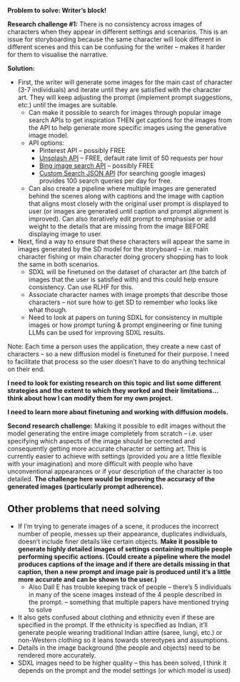 **Problem to solve: Writer’s block!**

**Research challenge #1:** There is no consistency across images of characters when they appear in different settings and scenarios. This is an issue for storyboarding because the same character will look different in different scenes and this can be confusing for the writer – makes it harder for them to visualise the narrative.

**Solution:**

- First, the writer will generate some images for the main cast of character (3-7 individuals) and iterate until they are satisfied with the character art. They will keep adjusting the prompt (implement prompt suggestions, etc.) until the images are suitable.
    - Can make it possible to search for images through popular image search APIs to get inspiration THEN get captions for the images from the API to help generate more specific images using the generative image model.
    - API options:
        - Pinterest API – possibly FREE
        - [Unsplash API](https://unsplash.com/developers) – FREE, default rate limit of 50 requests per hour
        - [Bing image search API](https://www.microsoft.com/en-us/bing/apis/pricing) – possibly FREE
        - [Custom Search JSON API](https://console.cloud.google.com/marketplace/product/google/customsearch.googleapis.com?pli=1) (for searching google images) provides 100 search queries per day for free.
    - Can also create a pipeline where multiple images are generated behind the scenes along with captions and the image with caption that aligns most closely with the original user prompt is displayed to user (or images are generated until caption and prompt alignment is improved). Can also iteratively edit prompt to emphasise or add weight to the details that are missing from the image BEFORE displaying image to user.
- Next, find a way to ensure that these characters will appear the same in images generated by the SD model for the storyboard – i.e. main character fishing or main character doing grocery shopping has to look the same in both scenarios.
    - SDXL will be finetuned on the dataset of character art (the batch of images that the user is satisfied with) and this could help ensure consistency. Can use RLHF for this.
    - Associate character names with image prompts that describe those characters – not sure how to get SD to remember who looks like what though.
    - Need to look at papers on tuning SDXL for consistency in multiple images or how prompt tuning & prompt engineering or fine tuning LLMs can be used for improving SDXL results.

Note: Each time a person uses the application, they create a new cast of characters – so a new diffusion model is finetuned for their purpose. I need to facilitate that process so the user doesn’t have to do anything technical on their end.

**I need to look for existing research on this topic and list some different strategies and the extent to which they worked and their limitations…think about how I can modify them for my own project.**

**I need to learn more about finetuning and working with diffusion models.**

**Second research challenge:** Making it possible to edit images without the model generating the entire image completely from scratch – i.e. user specifying which aspects of the image should be corrected and consequently getting more accurate character or setting art. This is currently easier to achieve with settings (provided you are a little flexible with your imagination) and more difficult with people who have unconventional appearances or if your description of the character is too detailed. **The challenge here would be improving the accuracy of the generated images (particularly prompt adherence).**

## Other problems that need solving

- If I’m trying to generate images of a scene, it produces the incorrect number of people, messes up their appearance, duplicates individuals, doesn’t include finer details like certain objects. **Make it possible to generate highly detailed images of settings containing multiple people performing specific actions. (Could create a pipeline where the model produces captions of the image and if there are details missing in that caption, then a new prompt and image pair is produced until it’s a little more accurate and can be shown to the user.)**
    - Also Dall E has trouble keeping track of people – there’s 5 individuals in many of the scene images instead of the 4 people described in the prompt. – something that multiple papers have mentioned trying to solve
- It also gets confused about clothing and ethnicity even if these are specified in the prompt. If the ethnicity is specified as Indian, it’ll generate people wearing traditional Indian attire (saree, lungi, etc.) or non-Western clothing so it leans towards stereotypes and assumptions.
- Details in the image background (the people and objects) need to be rendered more accurately.
- SDXL images need to be higher quality – this has been solved, I think it depends on the prompt and the model settings (or which model is used)

